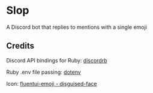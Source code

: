 # Slop

A Discord bot that replies to mentions with a single emoji

## Credits

Discord API bindings for Ruby: [discordrb](https://github.com/shardlab/discordrb)

Ruby .env file passing: [dotenv](https://github.com/bkeepers/dotenv)

Icon: [fluentui-emoji - disguised-face](https://github.com/microsoft/fluentui-emoji/blob/main/assets/Disguised%20face/High%20Contrast/disguised_face_high_contrast.svg)
